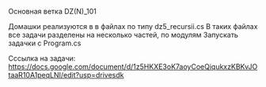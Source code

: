 Основная ветка DZ(N)_101

Домашки реализуются в в файлах по типу dz5_recursii.cs
В таких файлах все задачи разделены на несколько частей, по модулям
Запускать задачки с Program.cs

Сссылка на задачи: https://docs.google.com/document/d/1z5HKXE3oK7aoyCoeQiqukxzKBKvJOtaaR10A1peqLNI/edit?usp=drivesdk
